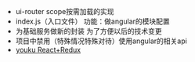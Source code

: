 * ui-router    scope按需加载的实现
* index.js（入口文件）    功能：做angular的模块配置
* 为基础服务做新的封装   为了方便以后的技术变更
* 项目中禁用（特殊情况特殊对待）使用angular的相关api
* [youku React+Redux](http://i.youku.com/i/UNjEzMjQzOTgw/videos)